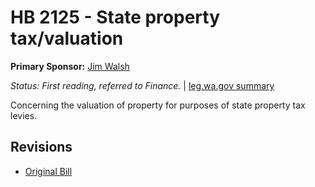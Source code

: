# HB 2125 - State property tax/valuation
**Primary Sponsor:** [Jim Walsh](/person/leg/jim.walsh.md)

*Status: First reading, referred to Finance.* | [leg.wa.gov summary](https://app.leg.wa.gov/billsummary?BillNumber=2125&Year=2021)

Concerning the valuation of property for purposes of state property tax levies.

## Revisions
* [Original Bill](1/)